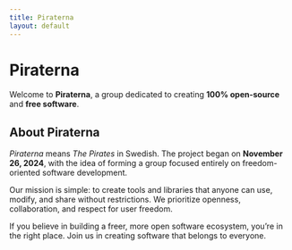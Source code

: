```yaml
---
title: Piraterna
layout: default
---
```


# Piraterna

Welcome to **Piraterna**, a group dedicated to creating **100% open-source** and **free software**.

## About Piraterna

*Piraterna* means *The Pirates* in Swedish. The project began on **November 26, 2024**, with the idea of forming a group focused entirely on freedom-oriented software development.  

Our mission is simple: to create tools and libraries that anyone can use, modify, and share without restrictions. We prioritize openness, collaboration, and respect for user freedom.  

If you believe in building a freer, more open software ecosystem, you’re in the right place. Join us in creating software that belongs to everyone.
